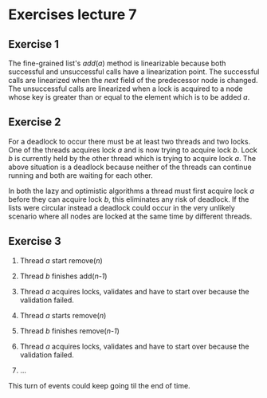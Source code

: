 # Exercises lecture 7

## Exercise 1
The fine-grained list's *add*(*a*) method is linearizable because both successful and unsuccessful calls have a linearization point.
The successful calls are linearized when the *next* field of the predecessor node is changed. 
The unsuccessful calls are linearized when a lock is acquired to a node whose key is greater than or equal to the element which is to be added *a*.
## Exercise 2
For a deadlock to occur there must be at least two threads and two locks.
One of the threads acquires lock *a* and is now trying to acquire lock *b*.
Lock *b* is currently held by the other thread which is trying to acquire lock *a*.
The above situation is a deadlock because neither of the threads can continue running and both are waiting for each other. 

In both the lazy and optimistic algorithms a thread must first acquire lock *a* before they can acquire lock *b*, this eliminates any risk of deadlock.
If the lists were circular instead a deadlock could occur in the very unlikely scenario where all nodes are locked at the same time by different threads.


## Exercise 3

1. Thread *a* start remove(*n*)

1. Thread *b* finishes add(*n-1*)

1. Thread *a* acquires locks, validates and have to start over because the validation failed.

1. Thread *a* starts remove(*n*)

1. Thread *b* finishes remove(*n-1*)

1. Thread *a* acquires locks, validates and have to start over because the validation failed.

1. ...

This turn of events could keep going til the end of time.